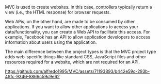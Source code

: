 MVC is used to create websites. In this case, controllers typically return a view (i.e., the HTML response) for browser requests.

Web APis, on the other hand, are made to be consumed by other applications. If you want to allow other applications to access your data/functionality, you can create a Web API to facilitate this access. For example, Facebook has an API to allow application developers to access information about users using the application.

The main difference between the project types is that the MVC project type adds web-specific things like standard CSS, JavaScript files and other resources required for a website, which are not required for an API.




https://github.com/alfredo1995/MVC/assets/71193893/b442e59c-293b-49fc-9346-8866c59c9e62

 
